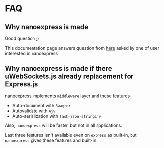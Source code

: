 # FAQ

## Why nanoexpress is made

Good question ;)

This documentation page answers question from [here](https://www.reddit.com/r/node/comments/egpenm/why\_would\_one\_use\_nanoexpress\_over\_just/?utm\_source=share\&utm\_medium=web2x) asked by one of user interested in nanoexpress

## Why nanoexpress is made if there uWebSockets.js already replacement for Express.js

nanoexpress implements `middleware` layer and these features

* Auto-document with `Swagger`
* Autovalidate with `Ajv`
* Auto-serialization with `fast-json-stringify`

Also, `nanoexpress` will be faster, but not in all applications.

Last three features isn't available even on `express` as built-in, but `nanoexpress` gives these features and built-in.



